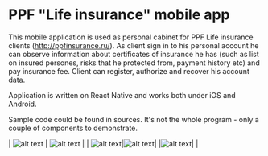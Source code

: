 # PPF "Life insurance" mobile app

This mobile application is used as personal cabinet for PPF Life insurance clients (http://ppfinsurance.ru/). 
As client sign in to his personal account he can observe information about certificates of insurance he has (such as list
on insured persones, risks that he protected from, payment history etc) and pay insurance fee.
Client can register, authorize and recover his account data. 

Application is written on React Native and works both under iOS and Android.

Sample code could be found in sources. It's not the whole program - only a couple of components to demonstrate.

| ![alt text](https://github.com/Gaever/ppfmobile/blob/master/1.%20Startscreen.png) | ![alt text](https://github.com/Gaever/ppfmobile/blob/master/2.%20Contract%20list.png) |
| ![alt text](https://github.com/Gaever/ppfmobile/blob/master/3.%20Contract%20detail.png)|![alt text](https://github.com/Gaever/ppfmobile/blob/master/4.%20Payment.png)|
|![alt text](https://github.com/Gaever/ppfmobile/blob/master/5.%20Payment%20gate.png)| |
